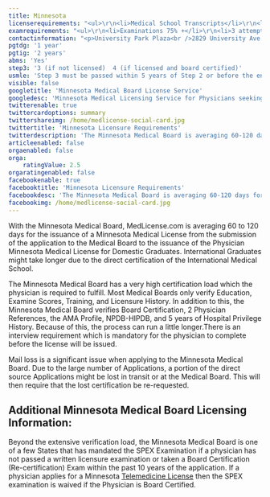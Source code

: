 ```yaml
---
title: Minnesota
licenserequirements: "<ul>\r\n<li>Medical School Transcripts</li>\r\n<li>Medical School Form</li>\r\n<li>All State Medical Licenses</li>\r\n<li>All Internships/Residency/Fellowships</li>\r\n<li>ECFMG CVS Report</li>\r\n<li>Fifth Pathway and ECFMG Exam Chart (if 5th Pathway)</li>\r\n<li>All State and National Exams (USMLE/FLEX/NBOME/NBME)</li>\r\n<li>2 Physician References</li>\r\n<li>Board Certification Verified</li>\r\n<li>AMA / AOA Profile</li>\r\n<li>NPDB-HIPDB Report</li>\r\n<li>5 Years Hospital Privileges</li>\r\n</ul>"
examrequirements: "<ul>\r\n<li>Examinations 75% +</li>\r\n<li>3 attempt limit for the USMLE (if not licensed)</li>\r\n<li>4 attempt limit for the USMLE (if licensed and certified)</li>\r\n<li>Step 3 must be passed within 5 years of step 2 - USMLE</li>\r\n<li>1 year PGY for USA Grads</li>\r\n<li>2 year PGY for International Grads</li>\r\n<li>Yes 10 year rule - SPEX or ABMS in last 10 years required</li>\r\n<li>SPEX does not apply to Telemedicine License</li>\r\n<li>State Exam Accepted if Pre-1975</li>\r\n</ul>"
contactinformation: "<p>University Park Plaza<br />2829 University Ave. SE, Suite 500<br />Minneapolis, MN 55414<br />Phone: (612) 617-2130<br />Fax: (612) 617-2166</p>\r\n<p><a href=\"https://mn.gov/boards/medical-practice/\">www.bmp.state.mn.us</a></p>"
pgtdg: '1 year'
pgtig: '2 years'
abms: 'Yes'
step3: '3 (if not licensed)  4 (if licensed and board certified)'
usmle: 'Step 3 must be passed within 5 years of Step 2 or before the end of the residency training'
visible: false
googletitle: 'Minnesota Medical Board License Service'
googledesc: 'Minnesota Medical Licensing Service for Physicians seeking to expedite the State Licensure process who will be applying to the Minnesota Medical Board'
twitterenable: true
twittercardoptions: summary
twittershareimg: /home/medlicense-social-card.jpg
twittertitle: 'Minnesota Licensure Requirements'
twitterdescription: 'The Minnesota Medical Board is averaging 60-120 days for licensure from the submission date of application to the Medical Board to the issuance of the Minnesota Medical License for Domestic Graduates. International graduates might take longer due to additional licensing requirements.'
articleenabled: false
orgaenabled: false
orga:
    ratingValue: 2.5
orgaratingenabled: false
facebookenable: true
facebooktitle: 'Minnesota Licensure Requirements'
facebookdesc: 'The Minnesota Medical Board is averaging 60-120 days for licensure from the submission date of application to the Medical Board to the issuance of the Minnesota Medical License for Domestic Graduates. International graduates might take longer due to additional licensing requirements.'
facebookimg: /home/medlicense-social-card.jpg
---
```


<p>With the Minnesota Medical Board, MedLicense.com is averaging 60 to 120 days for the issuance of a Minnesota Medical License from the submission of the application to the Medical Board to the issuance of the Physician Minnesota Medical License for Domestic Graduates. International Graduates might take longer due to the direct certification of the International Medical School.</p>
<p>The Minnesota Medical Board has a very high certification load which the physician is required to fulfill. Most Medical Boards only verify Education, Examine Scores, Training, and Licensure History. In addition to this, the Minnesota Medical Board verifies Board Certification, 2 Physician References, the AMA Profile, NPDB-HIPDB, and 5 years of Hospital Privilege History. Because of this, the process can run a little longer.There is an interview requirement which is mandatory for the physician to complete before the license will be issued.</p>
<p>Mail loss is a significant issue when applying to the Minnesota Medical Board. Due to the large number of Applications, a portion of the direct source Applications might be lost in transit or at the Medical Board. This will then require that the lost certification be re-requested.</p>
<h2 id="mcetoc_1ce98npp90">Additional Minnesota Medical Board Licensing Information:</h2>
<p>Beyond the extensive verification load, the Minnesota Medical Board is one of a few States that has mandated the SPEX Examination if a physician has not passed a written licensure examination or taken a Board Certification (Re-certification) Exam within the past 10 years of the application. If a physician applies for a Minnesota <a href="../../services/telemedicine-licensing">Telemedicine License</a> then the SPEX examination is waived if the Physician is Board Certified.</p>